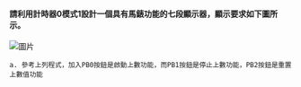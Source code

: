 #### 請利用計時器0模式1設計一個具有馬錶功能的七段顯示器，顯示要求如下圖所示。
![圖片](https://user-images.githubusercontent.com/103128273/188299931-8a9ea279-03ac-4286-b636-75a04271e746.png)

    a. 參考上列程式，加入PB0按鈕是啟動上數功能，而PB1按鈕是停止上數功能，PB2按鈕是重置上數值功能
